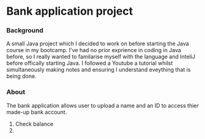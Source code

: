 # Bank application project

<h3> Background </h3>

<p> A small Java project which I decided to work on before starting the Java course in my bootcamp. I've had no prior exprience in coding in Java before, so I really wanted to familarise myself with the language and InteliJ before offically starting Java. I followed a Youtube a tutorial whilst simultaneously making notes and ensuring I understand eveything that is being done. </p>

<h3> About </h3>

<p>The bank application allows user to upload a name and an ID to access thier made-up bank account.</p>

<ol>
<li>Check balance<li>
  
</ol>
  
